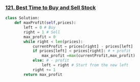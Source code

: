 ### [121. Best Time to Buy and Sell Stock](https://leetcode.com/problems/best-time-to-buy-and-sell-stock/)

~~~python
class Solution:
    def maxProfit(self,prices):
        left = 0 # Buy
        right = 1 # Sell
        max_profit = 0
        while right < len(prices):
            currentProfit = prices[right] - prices[left]
            if prices[left] < prices[right]: # + profit
                max_profit =max(currentProfit,max_profit)
            else: # - profit
                left = right # Start from the new left
            right += 1
        return max_profit
~~~
